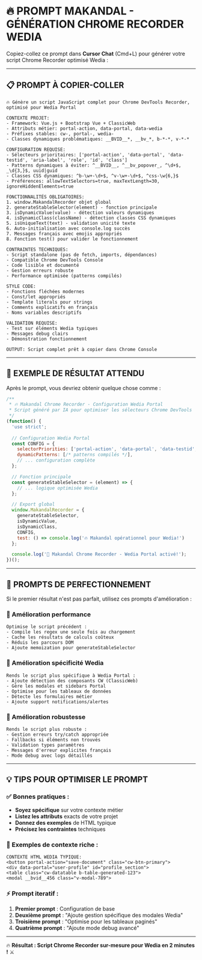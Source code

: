 # 🔥 PROMPT MAKANDAL - GÉNÉRATION CHROME RECORDER WEDIA

Copiez-collez ce prompt dans **Cursor Chat** (Cmd+L) pour générer votre script Chrome Recorder optimisé Wedia :

---

## 📋 **PROMPT À COPIER-COLLER**

```
🔥 Génère un script JavaScript complet pour Chrome DevTools Recorder, optimisé pour Wedia Portal

CONTEXTE PROJET:
- Framework: Vue.js + Bootstrap Vue + ClassicWeb
- Attributs métier: portal-action, data-portal, data-wedia
- Préfixes stables: cw-, portal-, wedia-
- Classes dynamiques problématiques: __BVID__*, __bv_*, b-*-*, v-*-*

CONFIGURATION REQUISE:
- Sélecteurs prioritaires: ['portal-action', 'data-portal', 'data-testid', 'aria-label', 'role', 'id', 'class']
- Patterns dynamiques à éviter: ^__BVID__, ^__bv_popover_, ^\d+$, _\d{3,}$, uuid|guid
- Classes CSS dynamiques: ^b-\w+-\d+$, ^v-\w+-\d+$, ^css-\w{6,}$
- Préférences: allowTextSelectors=true, maxTextLength=30, ignoreHiddenElements=true

FONCTIONNALITÉS OBLIGATOIRES:
1. window.MakandalRecorder objet global
2. generateStableSelector(element) - fonction principale
3. isDynamicValue(value) - détection valeurs dynamiques
4. isDynamicClass(className) - détection classes CSS dynamiques  
5. isUniqueText(text) - validation unicité texte
6. Auto-initialisation avec console.log succès
7. Messages français avec emojis appropriés
8. Fonction test() pour valider le fonctionnement

CONTRAINTES TECHNIQUES:
- Script standalone (pas de fetch, imports, dépendances)
- Compatible Chrome DevTools Console
- Code lisible et documenté
- Gestion erreurs robuste
- Performance optimisée (patterns compilés)

STYLE CODE:
- Fonctions fléchées modernes
- Const/let appropriés  
- Template literals pour strings
- Comments explicatifs en français
- Noms variables descriptifs

VALIDATION REQUISE:
- Test sur éléments Wedia typiques
- Messages debug clairs
- Démonstration fonctionnement

OUTPUT: Script complet prêt à copier dans Chrome Console
```

---

## 🎯 **EXEMPLE DE RÉSULTAT ATTENDU**

Après le prompt, vous devriez obtenir quelque chose comme :

```javascript
/**
 * 🔥 Makandal Chrome Recorder - Configuration Wedia Portal
 * Script généré par IA pour optimiser les sélecteurs Chrome DevTools
 */
(function() {
  'use strict';
  
  // Configuration Wedia Portal
  const CONFIG = {
    selectorPriorities: ['portal-action', 'data-portal', 'data-testid', /* ... */],
    dynamicPatterns: [/* patterns compilés */],
    // ... configuration complète
  };

  // Fonction principale
  const generateStableSelector = (element) => {
    // ... logique optimisée Wedia
  };

  // Export global
  window.MakandalRecorder = {
    generateStableSelector,
    isDynamicValue,
    isDynamicClass,
    CONFIG,
    test: () => console.log('🔥 Makandal opérationnel pour Wedia!')
  };

  console.log('🎯 Makandal Chrome Recorder - Wedia Portal activé!');
})();
```

---

## 🚀 **PROMPTS DE PERFECTIONNEMENT**

Si le premier résultat n'est pas parfait, utilisez ces prompts d'amélioration :

### **🔧 Amélioration performance**
```
Optimise le script précédent :
- Compile les regex une seule fois au chargement
- Cache les résultats de calculs coûteux
- Réduis les parcours DOM
- Ajoute memoization pour generateStableSelector
```

### **🎯 Amélioration spécificité Wedia**
```
Rends le script plus spécifique à Wedia Portal :
- Ajoute détection des composants CW (ClassicWeb)
- Gère les modales et sidebars Portal
- Optimise pour les tableaux de données
- Détecte les formulaires métier
- Ajoute support notifications/alertes
```

### **🐛 Amélioration robustesse**
```
Rends le script plus robuste :
- Gestion erreurs try/catch appropriée  
- Fallbacks si éléments non trouvés
- Validation types paramètres
- Messages d'erreur explicites français
- Mode debug avec logs détaillés
```

---

## 💡 **TIPS POUR OPTIMISER LE PROMPT**

### **✅ Bonnes pratiques :**
- **Soyez spécifique** sur votre contexte métier
- **Listez les attributs** exacts de votre projet
- **Donnez des exemples** de HTML typique
- **Précisez les contraintes** techniques

### **🎯 Exemples de contexte riche :**

```
CONTEXTE HTML WEDIA TYPIQUE:
<button portal-action="save-document" class="cw-btn-primary">
<div data-portal="user-profile" id="profile_section">
<table class="cw-datatable b-table-generated-123">
<modal __bvid__456 class="v-modal-789">
```

### **⚡ Prompt iteratif :**

1. **Premier prompt** : Configuration de base
2. **Deuxième prompt** : "Ajoute gestion spécifique des modales Wedia"
3. **Troisième prompt** : "Optimise pour les tableaux paginés"
4. **Quatrième prompt** : "Ajoute mode debug avancé"

---

🔥 **Résultat : Script Chrome Recorder sur-mesure pour Wedia en 2 minutes !** ⚔️
